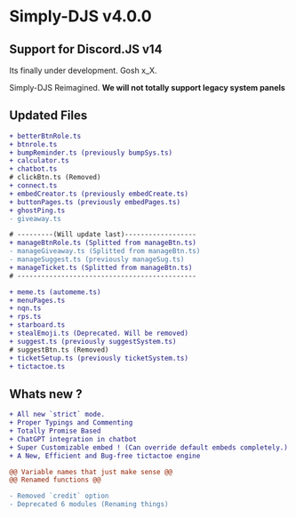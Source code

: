 # Simply-DJS v4.0.0

## Support for Discord.JS v14

Its finally under development. Gosh x_X.

Simply-DJS Reimagined.
**We will not totally support legacy system panels**

## Updated Files

```diff
+ betterBtnRole.ts
+ btnrole.ts
+ bumpReminder.ts (previously bumpSys.ts)
+ calculator.ts
+ chatbot.ts
# clickBtn.ts (Removed)
+ connect.ts
+ embedCreator.ts (previously embedCreate.ts)
+ buttonPages.ts (previously embedPages.ts)
+ ghostPing.ts
- giveaway.ts

# ---------(Will update last)------------------
+ manageBtnRole.ts (Splitted from manageBtn.ts)
- manageGiveaway.ts (Splitted from manageBtn.ts)
- manageSuggest.ts (previously manageSug.ts)
+ manageTicket.ts (Splitted from manageBtn.ts)
# ---------------------------------------------

+ meme.ts (automeme.ts)
+ menuPages.ts
+ nqn.ts
+ rps.ts
+ starboard.ts
+ stealEmoji.ts (Deprecated. Will be removed)
+ suggest.ts (previously suggestSystem.ts)
# suggestBtn.ts (Removed)
+ ticketSetup.ts (previously ticketSystem.ts)
+ tictactoe.ts
```

## Whats new ?

```diff
+ All new `strict` mode.
+ Proper Typings and Commenting
+ Totally Promise Based
+ ChatGPT integration in chatbot
+ Super Customizable embed ! (Can override default embeds completely.)
+ A New, Efficient and Bug-free tictactoe engine

@@ Variable names that just make sense @@
@@ Renamed functions @@

- Removed `credit` option
- Deprecated 6 modules (Renaming things)
```
